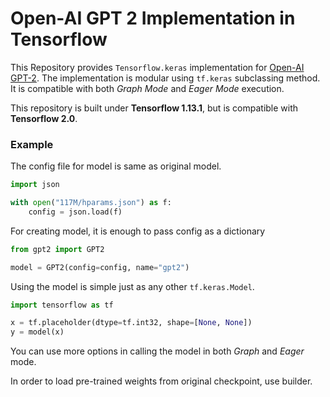 # Open-AI GPT 2 Implementation in Tensorflow

This Repository provides ```Tensorflow.keras``` implementation for [Open-AI GPT-2](https://github.com/openai/gpt-2).
The implementation is modular using ```tf.keras``` subclassing method. It is compatible with both _Graph Mode_ and _Eager Mode_
execution.

This repository is built under __Tensorflow 1.13.1__, but is compatible with __Tensorflow 2.0__.

### Example

The config file for model is same as original model.

```python
import json

with open("117M/hparams.json") as f:
    config = json.load(f)
```
For creating model, it is enough to pass config as a dictionary

```python
from gpt2 import GPT2

model = GPT2(config=config, name="gpt2")
```

Using the model is simple just as any other ```tf.keras.Model```.

```python
import tensorflow as tf

x = tf.placeholder(dtype=tf.int32, shape=[None, None])
y = model(x)
```

You can use more options in calling the model in both _Graph_ and _Eager_ mode.

In order to load pre-trained weights from original checkpoint, use builder.

